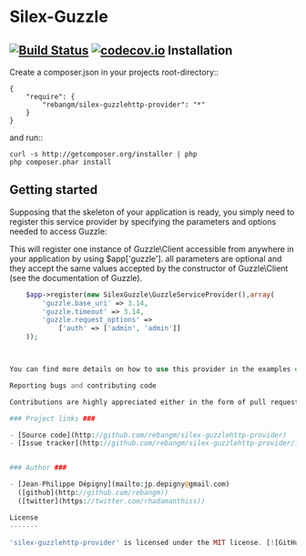 Silex-Guzzle
================

[![Build Status](https://api.travis-ci.org/rebangm/silex-guzzlehttp-provider.png?branch=master)](https://travis-ci.org/rebangm/silex-guzzlehttp-provider)
[![codecov.io](http://codecov.io/github/rebangm/silex-guzzlehttp-provider/coverage.svg?branch=master)](http://codecov.io/github/rebangm/silex-guzzlehttp-provider?branch=master)
Installation
------------

Create a composer.json in your projects root-directory::

    {
        "require": {
            "rebangm/silex-guzzlehttp-provider": "*"
        }
    }

and run::

    curl -s http://getcomposer.org/installer | php
    php composer.phar install


Getting started
----------------

Supposing that the skeleton of your application is ready, you simply need to register this service provider by specifying the parameters and options needed to access Guzzle:

This will register one instance of Guzzle\Client accessible from anywhere in your application by using $app['guzzle']. all parameters are optional and they accept the same values accepted by the constructor of Guzzle\Client (see the documentation of Guzzle).

```php
    $app->register(new SilexGuzzle\GuzzleServiceProvider(),array(
        'guzzle.base_uri' => 3.14,
        'guzzle.timeout' => 3.14,
        'guzzle.request_options' =>
            ['auth' => ['admin', 'admin']]
    ));



You can find more details on how to use this provider in the examples directory or the test suite.

Reporting bugs and contributing code

Contributions are highly appreciated either in the form of pull requests for new features, bug fixes or just bug reports. We only ask you to adhere to a basic [basic set of rules](CONTRIBUTING.md) before submitting your changes or filing bugs on the issue tracker to make it easier for everyone to stay consistent while working on the project.

### Project links ###

- [Source code](http://github.com/rebangm/silex-guzzlehttp-provider)
- [Issue tracker](http://github.com/rebangm/silex-guzzlehttp-provider/issues)


### Author ###

- [Jean-Philippe Dépigny](mailto:jp.depigny@gmail.com)
  ([github](http://github.com/rebangm))
  ([twitter](https://twitter.com/rhadamanthiss))

License
-------

'silex-guzzlehttp-provider' is licensed under the MIT license. [![GitHub license](https://img.shields.io/badge/license-MIT-blue.svg)](https://raw.githubusercontent.com/rebangm/silex-guzzlehttp-provider/master/LICENSE.md)
